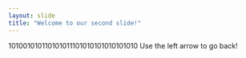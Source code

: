 ```yaml
---
layout: slide
title: "Welcome to our second slide!"
---
```

101001010110101011101010101010101010
Use the left arrow to go back!
